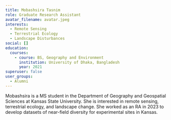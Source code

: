 ```yaml
---
title: Mobashsira Tasnim
role: Graduate Research Assistant
avatar_filename: avatar.jpeg
interests:
  - Remote Sensing
  - Terrestrial Ecology
  - Landscape Disturbances
social: []
education:
  courses:
    - course: BS, Geography and Environment
      institution: University of Dhaka, Bangladesh
      year: 2021
superuser: false
user_groups:
  - Alumni
---
```

Mobashsira is a MS student in the Department of Geography and Geospatial Sciences at Kansas State University. She is interested in remote sensing, terrestrial ecology, and landscape change. She worked as an RA in 2023 to develop datasets of near-field diversity for experimental sites in Kansas.
